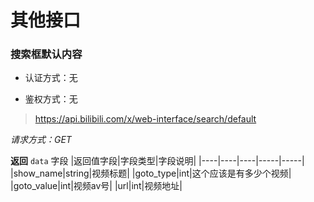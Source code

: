 # 其他接口

### 搜索框默认内容
- 认证方式：无

- 鉴权方式：无

> https://api.bilibili.com/x/web-interface/search/default

*请求方式：GET*

**返回**
`data` 字段
|返回值字段|字段类型|字段说明|
|----|----|----|-----|-----|
|show_name|string|视频标题|
|goto_type|int|这个应该是有多少个视频|
|goto_value|int|视频av号|
|url|int|视频地址|